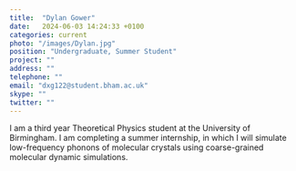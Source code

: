 ```yaml
---
title:  "Dylan Gower"
date:   2024-06-03 14:24:33 +0100
categories: current
photo: "/images/Dylan.jpg"
position: "Undergraduate, Summer Student"
project: ""
address: ""
telephone: ""
email: "dxg122@student.bham.ac.uk"
skype: ""
twitter: ""
---
```


I am a third year Theoretical Physics student at the University of Birmingham. I am completing a summer internship, in which I will simulate low-frequency phonons of molecular crystals using coarse-grained molecular dynamic simulations.
